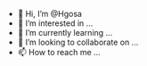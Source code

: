 - 👋 Hi, I’m @Hgosa
- 👀 I’m interested in ...
- 🌱 I’m currently learning ...
- 💞️ I’m looking to collaborate on ...
- 📫 How to reach me ...

<!---
Hgosa/Hgosa is a ✨ special ✨ repository because its `README.md` (this file) appears on your GitHub profile.
You can click the Preview link to take a look at your changes.
--->

